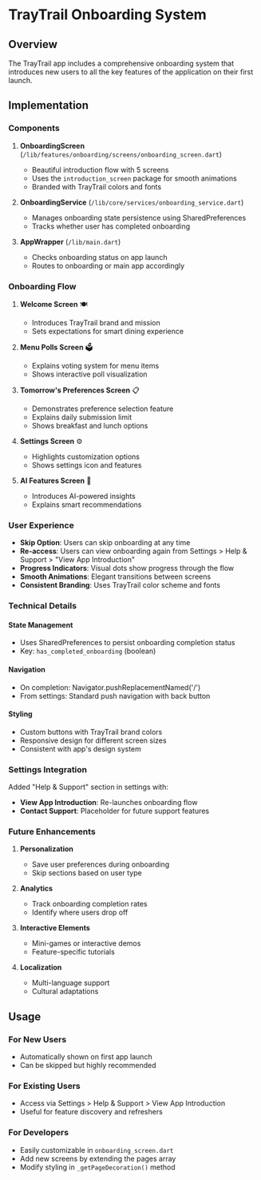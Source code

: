 # TrayTrail Onboarding System

## Overview
The TrayTrail app includes a comprehensive onboarding system that introduces new users to all the key features of the application on their first launch.

## Implementation

### Components
1. **OnboardingScreen** (`/lib/features/onboarding/screens/onboarding_screen.dart`)
   - Beautiful introduction flow with 5 screens
   - Uses the `introduction_screen` package for smooth animations
   - Branded with TrayTrail colors and fonts

2. **OnboardingService** (`/lib/core/services/onboarding_service.dart`)
   - Manages onboarding state persistence using SharedPreferences
   - Tracks whether user has completed onboarding

3. **AppWrapper** (`/lib/main.dart`)
   - Checks onboarding status on app launch
   - Routes to onboarding or main app accordingly

### Onboarding Flow

1. **Welcome Screen** 🍽️
   - Introduces TrayTrail brand and mission
   - Sets expectations for smart dining experience

2. **Menu Polls Screen** 🗳️
   - Explains voting system for menu items
   - Shows interactive poll visualization

3. **Tomorrow's Preferences Screen** 📋
   - Demonstrates preference selection feature
   - Explains daily submission limit
   - Shows breakfast and lunch options

4. **Settings Screen** ⚙️
   - Highlights customization options
   - Shows settings icon and features

5. **AI Features Screen** 🤖
   - Introduces AI-powered insights
   - Explains smart recommendations

### User Experience

- **Skip Option**: Users can skip onboarding at any time
- **Re-access**: Users can view onboarding again from Settings > Help & Support > "View App Introduction"
- **Progress Indicators**: Visual dots show progress through the flow
- **Smooth Animations**: Elegant transitions between screens
- **Consistent Branding**: Uses TrayTrail color scheme and fonts

### Technical Details

#### State Management
- Uses SharedPreferences to persist onboarding completion status
- Key: `has_completed_onboarding` (boolean)

#### Navigation
- On completion: Navigator.pushReplacementNamed('/')
- From settings: Standard push navigation with back button

#### Styling
- Custom buttons with TrayTrail brand colors
- Responsive design for different screen sizes
- Consistent with app's design system

### Settings Integration

Added "Help & Support" section in settings with:
- **View App Introduction**: Re-launches onboarding flow
- **Contact Support**: Placeholder for future support features

### Future Enhancements

1. **Personalization**
   - Save user preferences during onboarding
   - Skip sections based on user type

2. **Analytics**
   - Track onboarding completion rates
   - Identify where users drop off

3. **Interactive Elements**
   - Mini-games or interactive demos
   - Feature-specific tutorials

4. **Localization**
   - Multi-language support
   - Cultural adaptations

## Usage

### For New Users
- Automatically shown on first app launch
- Can be skipped but highly recommended

### For Existing Users
- Access via Settings > Help & Support > View App Introduction
- Useful for feature discovery and refreshers

### For Developers
- Easily customizable in `onboarding_screen.dart`
- Add new screens by extending the pages array
- Modify styling in `_getPageDecoration()` method
